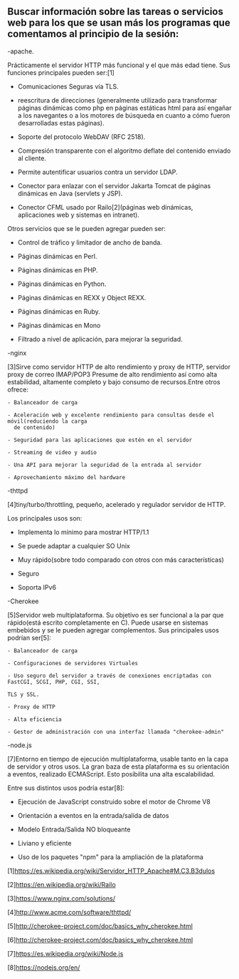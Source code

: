 ## Buscar información sobre las tareas o servicios web para los que se usan más los programas que comentamos al principio de la sesión: 

-apache.

  Prácticamente el servidor HTTP más funcional y el que más edad tiene. Sus funciones principales pueden ser:[1]
   
   - Comunicaciones Seguras vía TLS.
   
   - reescritura de direcciones (generalmente utilizado para transformar páginas dinámicas como php en páginas estáticas html para así engañar a los navegantes o a los motores de búsqueda en cuanto a cómo fueron desarrolladas estas páginas).
   
   - Soporte del protocolo WebDAV (RFC 2518).
   
   - Compresión transparente con el algoritmo deflate del contenido enviado al cliente.
   
   - Permite autentificar usuarios contra un servidor LDAP.
   
   - Conector para enlazar con el servidor Jakarta Tomcat de páginas dinámicas en Java (servlets y JSP).
   
   - Conector CFML usado por Railo[2](páginas web dinámicas, aplicaciones web y sistemas en intranet).
  
  Otros servicios que se le pueden agregar pueden ser:
  
   - Control de tráfico y limitador de ancho de banda.
   
   - Páginas dinámicas en Perl.
   
   - Páginas dinámicas en PHP.
   
   - Páginas dinámicas en Python.
   
   - Páginas dinámicas en REXX y Object REXX.
   
   - Páginas dinámicas en Ruby.
   
   - Páginas dinámicas en Mono
   
   - Filtrado a nivel de aplicación, para mejorar la seguridad.
   
   
-nginx

  [3]Sirve como servidor HTTP de alto rendimiento y proxy de HTTP, servidor proxy de correo IMAP/POP3
  Presume de alto rendimiento así como alta estabilidad, altamente completo y bajo consumo de 
  recursos.Entre otros ofrece:
  
    - Balanceador de carga
  
    - Aceleración web y excelente rendimiento para consultas desde el móvil(reduciendo la carga
      de contenido)
    
    - Seguridad para las aplicaciones que estén en el servidor
    
    - Streaming de video y audio
    
    - Una API para mejorar la seguridad de la entrada al servidor
    
    - Aprovechamiento máximo del hardware
    
    
-thttpd
  
   [4]tiny/turbo/throttling, pequeño, acelerado y regulador servidor de HTTP.
   
   Los principales usos son:
   
   - Implementa lo mínimo para mostrar HTTP/1.1
   
   - Se puede adaptar a cualquier SO Unix
   
   - Muy rápido(sobre todo comparado con otros con más características)
   
   - Seguro
   
   - Soporta IPv6
  
  
 -Cherokee
  
  [5]Servidor web multiplataforma. Su objetivo es ser funcional a la par que rápido(está
  escrito completamente en C). Puede usarse en sistemas embebidos y se le pueden agregar
  complementos. 
  Sus principales usos podrían ser[5]:
  
    - Balanceador de carga
    
    - Configuraciones de servidores Virtuales
    
    - Uso seguro del servidor a través de conexiones encriptadas con FastCGI, SCGI, PHP, CGI, SSI,
    
    TLS y SSL.
    
    - Proxy de HTTP
    
    - Alta eficiencia
    
    - Gestor de administración con una interfaz llamada "cherokee-admin"
    

-node.js

  [7]Entorno en tiempo de ejecución multiplataforma, usable tanto en la capa de servidor
  y otros usos. La gran baza de esta plataforma es su orientación a eventos, realizado
  ECMAScript. Esto posibilita una alta escalabilidad.
  
  Entre sus distintos usos podría estar[8]:
  
  - Ejecución de JavaScript construido sobre el motor de Chrome V8
  
  - Orientación a eventos en la entrada/salida de datos
  
  - Modelo Entrada/Salida NO bloqueante
  
  - Liviano y eficiente
  
  - Uso de los paquetes "npm" para la ampliación de la plataforma  
  

[1]https://es.wikipedia.org/wiki/Servidor_HTTP_Apache#M.C3.B3dulos

[2]https://en.wikipedia.org/wiki/Railo

[3]https://www.nginx.com/solutions/

[4]http://www.acme.com/software/thttpd/

[5]http://cherokee-project.com/doc/basics_why_cherokee.html

[6]http://cherokee-project.com/doc/basics_why_cherokee.html

[7]https://es.wikipedia.org/wiki/Node.js

[8]https://nodejs.org/en/
